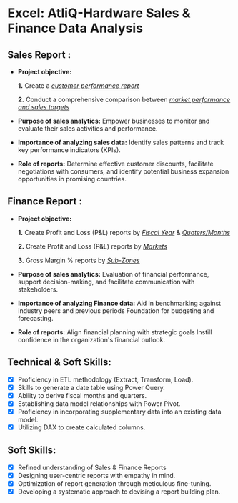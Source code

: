 # Excel: AtliQ-Hardware Sales & Finance Data Analysis

## Sales Report :


- **Project objective:** 

    **1.** Create a _[customer performance report](https://github.com/ShridattaP20/Excel-AtliQ-Hardware-s/blob/main/AtliQ-Customer%20Performance.pdf)_ 

    **2.** Conduct a comprehensive comparison between _[market performance and sales targets](https://github.com/ShridattaP20/Excel-AtliQ-Hardware-s/blob/main/AtliQ-Market%20Performance.pdf)_

- **Purpose of sales analytics:** Empower businesses to monitor and evaluate their sales activities and performance.

- **Importance of analyzing sales data:** Identify sales patterns and track key performance indicators (KPIs).

- **Role of reports:** Determine effective customer discounts, facilitate negotiations with consumers, and identify potential business expansion opportunities in promising countries.


## Finance Report :

- **Project objective:** 

    **1.** Create Profit and Loss (P&L) reports by _[Fiscal Year](https://github.com/ShridattaP20/Excel-AtliQ-Hardware-s/blob/main/AtliQ-P%26L%20by%20fiscal%20year.pdf)_
                                                & _[Quaters/Months](https://github.com/ShridattaP20/Excel-AtliQ-Hardware-s/blob/main/AtliQ-P%26L%20by%20quaters.pdf)_ 

   **2.** Create Profit and Loss (P&L) reports by _[Markets](https://github.com/ShridattaP20/Excel-AtliQ-Hardware-s/blob/main/AtliQ-P%26L%20for%20markets.pdf)_

   **3.** Gross Margin % reports by _[Sub-Zones](https://github.com/ShridattaP20/Excel-AtliQ-Hardware-s/blob/main/AtliQ-GM%25%20by%20subzones.pdf)_

- **Purpose of sales analytics:** Evaluation of financial performance, support decision-making, and facilitate communication with stakeholders.

- **Importance of analyzing Finance data:** Aid in benchmarking against industry peers and previous periods Foundation for budgeting and forecasting.

- **Role of reports:** Align financial planning with strategic goals Instill confidence in the organization's financial outlook.


## Technical & Soft Skills:
- [x]	Proficiency in ETL methodology (Extract, Transform, Load).
- [x]	Skills to generate a date table using Power Query.
- [x]	Ability to derive fiscal months and quarters.
- [x]	Establishing data model relationships with Power Pivot.
- [x]	Proficiency in incorporating supplementary data into an existing data model.
- [x]	Utilizing DAX to create calculated columns.

## Soft Skills:
- [x]	Refined understanding of Sales & Finance Reports
- [x]	Designing user-centric reports with empathy in mind.
- [x]	Optimization of report generation through meticulous fine-tuning.
- [x]	Developing a systematic approach to devising a report building plan.
